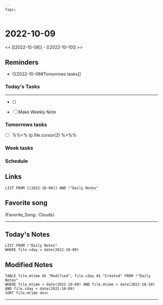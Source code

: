 ```yaml
---
Tags:
---
```

# 2022-10-09
<< [[2022-10-08]] - [[2022-10-10]] >>
## Reminders
- ![[2022-10-08#Tomorrows tasks]]
### Today's Tasks
---
- [ ] 
- [ ] Make Weekly Note 



### Tomorrows tasks
- [ ] %%<% tp.file.cursor(2) %>%%
### Week tasks
### Schedule

## Links
```dataview
LIST FROM [[2022-10-09]] AND !"Daily Notes"
```
## Favorite song
(Favorite_Song:: Clouds)
___
## Today's Notes
```dataview
LIST FROM !"Daily Notes"
WHERE file.cday = date(2022-10-09)
```
## Modified Notes
```dataview
TABLE file.mtime AS "Modified", file.cday AS "Created" FROM !"Daily Notes" 
WHERE file.mtime > date(2022-10-09) AND file.mtime < date(2022-10-10) AND file.cday < date(2022-10-09)
SORT file.mtime desc
```
___
